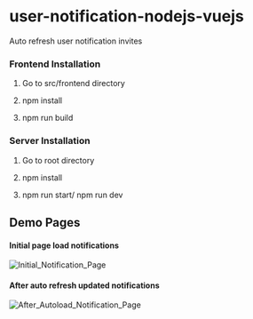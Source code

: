 # user-notification-nodejs-vuejs
Auto refresh user notification invites

### Frontend Installation

1. Go to src/frontend directory

2. npm install

3. npm run build

### Server Installation

1. Go to root directory

2. npm install

3. npm run start/ npm run dev

## Demo Pages
#### Initial page load notifications

![Initial_Notification_Page](https://user-images.githubusercontent.com/15010734/124381885-58795b80-dce2-11eb-82a4-e224f530a89f.PNG)

#### After auto refresh updated notifications

![After_Autoload_Notification_Page](https://user-images.githubusercontent.com/15010734/124382231-f588c400-dce3-11eb-9c63-7da7ed36d6d4.PNG)

